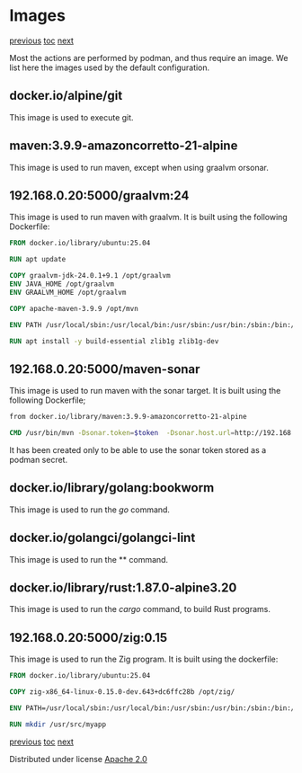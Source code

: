 # Images


[previous](03-actiondefinitions.md)
[toc](_toc.md)
[next](05-pipelines.md)

Most the actions are performed by podman, and thus require an image.
We list here the images used by the default configuration.

## docker.io/alpine/git

This image is used to execute git.

## maven:3.9.9-amazoncorretto-21-alpine

This image is used to run maven, except when using graalvm orsonar.

## 192.168.0.20:5000/graalvm:24

This image is used to run maven with graalvm. It is built using the following Dockerfile:

```Dockerfile
FROM docker.io/library/ubuntu:25.04

RUN apt update

COPY graalvm-jdk-24.0.1+9.1 /opt/graalvm
ENV JAVA_HOME /opt/graalvm
ENV GRAALVM_HOME /opt/graalvm

COPY apache-maven-3.9.9 /opt/mvn

ENV PATH /usr/local/sbin:/usr/local/bin:/usr/sbin:/usr/bin:/sbin:/bin:/opt/mvn/bin

RUN apt install -y build-essential zlib1g zlib1g-dev

```

## 192.168.0.20:5000/maven-sonar

This image is used to run maven with the sonar target. It is built using the following Dockerfile;

```Dockerfile
from docker.io/library/maven:3.9.9-amazoncorretto-21-alpine

CMD /usr/bin/mvn -Dsonar.token=$token  -Dsonar.host.url=http://192.168.0.20:9000 sonar:sonar
```

It has been created only to be able to use the sonar token stored as a podman secret.

## docker.io/library/golang:bookworm

This image is used to run the *go* command.

## docker.io/golangci/golangci-lint

This image is used to run the ** command.


## docker.io/library/rust:1.87.0-alpine3.20

This image is used to run the *cargo* command, to build Rust programs.

## 192.168.0.20:5000/zig:0.15

This image is used to run the Zig program.
It is built using the dockerfile:

```Dockerfile
FROM docker.io/library/ubuntu:25.04

COPY zig-x86_64-linux-0.15.0-dev.643+dc6ffc28b /opt/zig/

ENV PATH=/usr/local/sbin:/usr/local/bin:/usr/sbin:/usr/bin:/sbin:/bin:/opt/zig

RUN mkdir /usr/src/myapp
```

[previous](03-actiondefinitions.md)
[toc](_toc.md)
[next](05-pipelines.md)


Distributed under license [Apache 2.0](http://www.apache.org/licenses/LICENSE-2.0)


